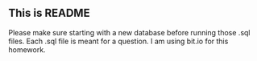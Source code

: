 ## This is README

Please make sure starting with a new database before running those .sql files.
Each .sql file is meant for a question.
I am using bit.io for this homework.

